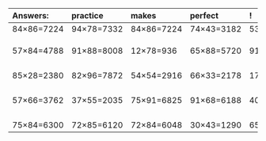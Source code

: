 | Answers: | practice | makes | perfect | ! |
| :--- | :--- | :--- | :--- | :--- |
| 84×86=7224 | 94×78=7332 | 84×86=7224 | 74×43=3182 | 53×45=2385 | 
|   |   |   |   |   | 
|   |   |   |   |   | 
|   |   |   |   |   | 
| 57×84=4788 | 91×88=8008 | 12×78=936 | 65×88=5720 | 91×21=1911 | 
|   |   |   |   |   | 
|   |   |   |   |   | 
|   |   |   |   |   | 
|   |   |   |   |   | 
| 85×28=2380 | 82×96=7872 | 54×54=2916 | 66×33=2178 | 17×69=1173 | 
|   |   |   |   |   | 
|   |   |   |   |   | 
|   |   |   |   |   | 
|   |   |   |   |   | 
| 57×66=3762 | 37×55=2035 | 75×91=6825 | 91×68=6188 | 40×35=1400 | 
|   |   |   |   |   | 
|   |   |   |   |   | 
|   |   |   |   |   | 
|   |   |   |   |   | 
| 75×84=6300 | 72×85=6120 | 72×84=6048 | 30×43=1290 | 65×47=3055 | 
